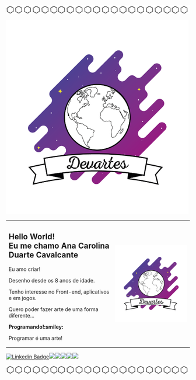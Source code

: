 <img src="https://github.com/devartes/devartes/blob/main/background2.png">
<p float="center"><img src="https://github.com/devartes/devartes/blob/main/devartes.png" width="500"></p>
<table>
  <tr>
    <td><h2>Hello World! <br>Eu me chamo Ana Carolina Duarte Cavalcante</br></h2>
        <p>Eu amo criar!</p>
        <p>Desenho desde os 8 anos de idade.</p>
        <p>Tenho interesse no Front-end, aplicativos e em jogos.</p>
        <p>Quero poder fazer arte de uma forma diferente...</p> 
        <p><strong>Programando!:smiley:</strong></p>
        <p>Programar é uma arte!</p></td>
    <td><img src="https://github.com/devartes/devartes/blob/main/devartes.png" width=500></td>
  </tr>
 </table>
 
[![Linkedin Badge](https://img.shields.io/badge/-LinkedIn-blue?style=flat-square&logo=Linkedin&logoColor=white&link=https://www.linkedin.com/in/anacdcavalcante/)](https://www.linkedin.com/in/anacdcavalcante/)<img src="https://camo.githubusercontent.com/cf1a0ef083a2372d7f66b4691d5d25bfd8c098f42871e8da90edb1f32ed187c4/68747470733a2f2f696d672e736869656c64732e696f2f62616467652f2d4a6176615363726970742d626c61636b3f7374796c653d666c61742d737175617265266c6f676f3d6a617661736372697074"><img src="https://camo.githubusercontent.com/0c3a16a22ae058cfe38a06dc9ea16404cf006409262f547c9ccfa3ec8b30f71e/68747470733a2f2f696d672e736869656c64732e696f2f62616467652f2d48544d4c352d4533344632363f7374796c653d666c61742d737175617265266c6f676f3d68746d6c35266c6f676f436f6c6f723d7768697465"><img src="https://camo.githubusercontent.com/2435c2a64789b8a71c701a1a593b4a6e6869789bfb0626e515dc2a6b6dffa6c5/68747470733a2f2f696d672e736869656c64732e696f2f62616467652f2d435353332d3135373242363f7374796c653d666c61742d737175617265266c6f676f3d63737333"><img src="https://img.shields.io/badge/-jQuery-9cf"><img src="https://camo.githubusercontent.com/e56d586bf373ad33a4e8c7101246d54d5edc0fb52b87d309b899ce4818bd6086/68747470733a2f2f696d672e736869656c64732e696f2f62616467652f2d426f6f7473747261702d3536334437433f7374796c653d666c61742d737175617265266c6f676f3d626f6f747374726170">

<img src="https://github.com/devartes/devartes/blob/main/background2.png">
